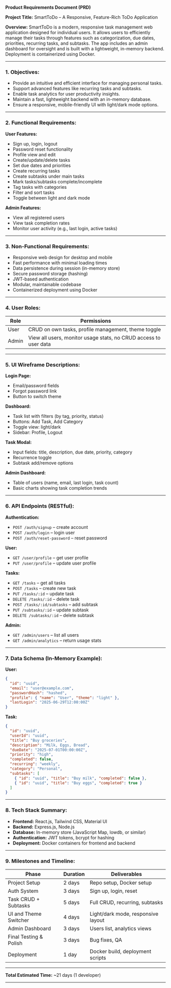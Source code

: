**Product Requirements Document (PRD)**

**Project Title:** SmartToDo – A Responsive, Feature-Rich ToDo Application

**Overview:**
SmartToDo is a modern, responsive task management web application designed for individual users. It allows users to efficiently manage their tasks through features such as categorization, due dates, priorities, recurring tasks, and subtasks. The app includes an admin dashboard for oversight and is built with a lightweight, in-memory backend. Deployment is containerized using Docker.

---

### 1. Objectives:

* Provide an intuitive and efficient interface for managing personal tasks.
* Support advanced features like recurring tasks and subtasks.
* Enable task analytics for user productivity insights.
* Maintain a fast, lightweight backend with an in-memory database.
* Ensure a responsive, mobile-friendly UI with light/dark mode options.

---

### 2. Functional Requirements:

**User Features:**

* Sign up, login, logout
* Password reset functionality
* Profile view and edit
* Create/update/delete tasks
* Set due dates and priorities
* Create recurring tasks
* Create subtasks under main tasks
* Mark tasks/subtasks complete/incomplete
* Tag tasks with categories
* Filter and sort tasks
* Toggle between light and dark mode

**Admin Features:**

* View all registered users
* View task completion rates
* Monitor user activity (e.g., last login, active tasks)

---

### 3. Non-Functional Requirements:

* Responsive web design for desktop and mobile
* Fast performance with minimal loading times
* Data persistence during session (in-memory store)
* Secure password storage (hashing)
* JWT-based authentication
* Modular, maintainable codebase
* Containerized deployment using Docker

---

### 4. User Roles:

| Role  | Permissions                                                      |
| ----- | ---------------------------------------------------------------- |
| User  | CRUD on own tasks, profile management, theme toggle              |
| Admin | View all users, monitor usage stats, no CRUD access to user data |

---

### 5. UI Wireframe Descriptions:

**Login Page:**

* Email/password fields
* Forgot password link
* Button to switch theme

**Dashboard:**

* Task list with filters (by tag, priority, status)
* Buttons: Add Task, Add Category
* Toggle view: light/dark
* Sidebar: Profile, Logout

**Task Modal:**

* Input fields: title, description, due date, priority, category
* Recurrence toggle
* Subtask add/remove options

**Admin Dashboard:**

* Table of users (name, email, last login, task count)
* Basic charts showing task completion trends

---

### 6. API Endpoints (RESTful):

**Authentication:**

* `POST /auth/signup` – create account
* `POST /auth/login` – login user
* `POST /auth/reset-password` – reset password

**User:**

* `GET /user/profile` – get user profile
* `PUT /user/profile` – update user profile

**Tasks:**

* `GET /tasks` – get all tasks
* `POST /tasks` – create new task
* `PUT /tasks/:id` – update task
* `DELETE /tasks/:id` – delete task
* `POST /tasks/:id/subtasks` – add subtask
* `PUT /subtasks/:id` – update subtask
* `DELETE /subtasks/:id` – delete subtask

**Admin:**

* `GET /admin/users` – list all users
* `GET /admin/analytics` – return usage stats

---

### 7. Data Schema (In-Memory Example):

**User:**

```json
{
  "id": "uuid",
  "email": "user@example.com",
  "passwordHash": "hashed",
  "profile": { "name": "User", "theme": "light" },
  "lastLogin": "2025-06-29T12:00:00Z"
}
```

**Task:**

```json
{
  "id": "uuid",
  "userId": "uuid",
  "title": "Buy groceries",
  "description": "Milk, Eggs, Bread",
  "dueDate": "2025-07-01T00:00:00Z",
  "priority": "high",
  "completed": false,
  "recurring": "weekly",
  "category": "Personal",
  "subtasks": [
    { "id": "uuid", "title": "Buy milk", "completed": false },
    { "id": "uuid", "title": "Buy eggs", "completed": true }
  ]
}
```

---

### 8. Tech Stack Summary:

* **Frontend:** React.js, Tailwind CSS, Material UI
* **Backend:** Express.js, Node.js
* **Database:** In-memory store (JavaScript Map, lowdb, or similar)
* **Authentication:** JWT tokens, bcrypt for hashing
* **Deployment:** Docker containers for frontend and backend

---

### 9. Milestones and Timeline:

| Phase                  | Duration | Deliverables                       |
| ---------------------- | -------- | ---------------------------------- |
| Project Setup          | 2 days   | Repo setup, Docker setup           |
| Auth System            | 3 days   | Sign up, login, reset              |
| Task CRUD + Subtasks   | 5 days   | Full CRUD, recurring, subtasks     |
| UI and Theme Switcher  | 4 days   | Light/dark mode, responsive layout |
| Admin Dashboard        | 3 days   | Users list, analytics views        |
| Final Testing & Polish | 3 days   | Bug fixes, QA                      |
| Deployment             | 1 day    | Docker build, deployment scripts   |

---

**Total Estimated Time:** \~21 days (1 developer)

---

